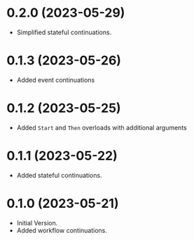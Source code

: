 # 0.2.0 (2023-05-29)

- Simplified stateful continuations.

# 0.1.3 (2023-05-26)

- Added event continuations

# 0.1.2 (2023-05-25)

- Added `Start` and `Then` overloads with additional arguments

# 0.1.1 (2023-05-22)

- Added stateful continuations.

# 0.1.0 (2023-05-21)

- Initial Version.
- Added workflow continuations.